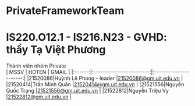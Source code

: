# PrivateFrameworkTeam
# IS220.O12.1 - IS216.N23 - GVHD: thầy Tạ Việt Phương
Thành viên nhóm Private  
|  MSSV  |          HOTEN           |          GMAIL         |
|:------:|:------------------------:|:----------------------:|
|21520086|Huỳnh Lê Phong - leader   |21520086@gm.uit.edu.vn  |
|21520414|Trần Minh Quân	          |21520414@gm.uit.edu.vn  |
|21521556|Nguyễn Quốc Trạng         |21521556@gm.uit.edu.vn  |
|21522812|Nguyễn Triệu Vy           |21522812@gm.uit.edu.vn  | 


